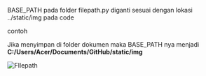<p>BASE_PATH pada folder filepath.py diganti sesuai dengan lokasi ../static/img pada code</p>
<p>contoh</p>
<p>Jika menyimpan di folder dokumen maka BASE_PATH nya menjadi <b>C:/Users/Acer/Documents/GitHub/static/img</b></p>
<img src="https://cdn.discordapp.com/attachments/399261482145021982/1062408006106624141/image.png" alt="FIlepath">
